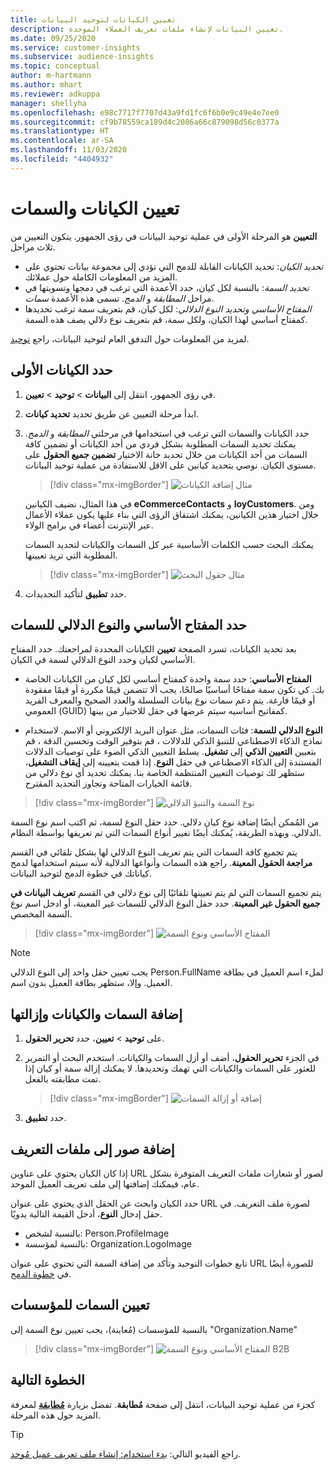 ```yaml
---
title: تعيين الكيانات لتوحيد البيانات
description: تعيين البيانات لإنشاء ملفات تعريف العملاء الموحدة.
ms.date: 09/25/2020
ms.service: customer-insights
ms.subservice: audience-insights
ms.topic: conceptual
author: m-hartmann
ms.author: mhart
ms.reviewer: adkuppa
manager: shellyha
ms.openlocfilehash: e98c7717f7707d43a9fd1fc6f6b0e9c49e4e7ee0
ms.sourcegitcommit: cf9b78559ca189d4c2086a66c879098d56c0377a
ms.translationtype: HT
ms.contentlocale: ar-SA
ms.lasthandoff: 11/03/2020
ms.locfileid: "4404932"
---
```

# <a name="map-entities-and-attributes"></a>تعيين الكيانات والسمات

**التعيين** هو المرحلة الأولى في عملية توحيد البيانات في رؤى الجمهور. يتكون التعيين من ثلاث مراحل.

- *تحديد الكيان*: تحديد الكيانات القابلة للدمج التي تؤدي إلى مجموعة بيانات تحتوي على المزيد من المعلومات الكاملة حول عملائك.
- *تحديد السمة*: بالنسبة لكل كيان، حدد الأعمدة التي ترغب في دمجها وتسويتها في مراحل *المطابقة* و *الدمج*. تسمى هذه الأعمدة *سمات*.
- *المفتاح الأساسي وتحديد النوع الدلالي*: لكل كيان، قم بتعريف سمة ترغب تحديدها كمفتاح أساسي لهذا الكيان، ولكل سمة، قم بتعريف نوع دلالي يصف هذه السمة.

لمزيد من المعلومات حول التدفق العام لتوحيد البيانات، راجع [توحيد](data-unification.md).

## <a name="select-the-first-entities"></a>حدد الكيانات الأولى

1. في رؤى الجمهور، انتقل إلى **البيانات** > **توحيد** > **تعيين**.

2. ابدأ مرحلة التعيين عن طريق تحديد **تحديد كيانات**.

3. حدد الكيانات والسمات التي ترغب في استخدامها في مرحلتي *المطابقة* و *الدمج*. يمكنك تحديد السمات المطلوبة بشكل فردي من أحد الكيانات أو تضمين كافة السمات من أحد الكيانات من خلال تحديد خانة الاختيار **تضمين جميع الحقول** على مستوى الكيان. نوصي بتحديد كيانين على الاقل للاستفادة من عملية توحيد البيانات.

   > [!div class="mx-imgBorder"]
   > ![مثال إضافة الكيانات](media/data-manager-configure-map-add-entities-example.png "مثال إضافة الكيانات")

   في هذا المثال، نضيف الكيانين **eCommerceContacts** و **loyCustomers**. ومن خلال اختيار هذين الكيانين، يمكنك اشتقاق الرؤى التي بناء عليها يكون عملاء الأعمال عبر الإنترنت أعضاء في برامج الولاء.
   
   يمكنك البحث حسب الكلمات الأساسية عبر كل السمات والكيانات لتحديد السمات المطلوبة التي تريد تعيينها.
   
     > [!div class="mx-imgBorder"]
   > ![مثال حقول البحث](media/data-manager-configure-map-search-fields-example.png "مثال حقول البحث")

4. حدد **تطبيق** لتأكيد التحديدات.

## <a name="select-primary-key-and-semantic-type-for-attributes"></a>حدد المفتاح الأساسي والنوع الدلالي للسمات

بعد تحديد الكيانات، تسرد الصفحة **تعيين** الكيانات المحددة لمراجعتك. حدد المفتاح الأساسي لكيان وحدد النوع الدلالي لسمة في الكيان.

- **المفتاح الأساسي**: حدد سمة واحدة كمفتاح أساسي لكل كيان من الكيانات الخاصة بك. كي تكون سمة مفتاحًا أساسيًا صالحًا، يجب ألا تتضمن قيمًا مكررة أو قيمًا مفقودة أو قيمًا فارغة. يتم دعم سمات نوع بيانات السلسلة والعدد الصحيح والمعرف الفريد العمومي (GUID) كمفاتيح أساسيه سيتم عرضها في حقل للاختيار من بينها.

- **النوع الدلالي للسمة**: فئات السمات، مثل عنوان البريد الإلكتروني أو الاسم. لاستخدام نماذج الذكاء الاصطناعي للتنبؤ الذكي للدلالات ، قم بتوفير الوقت وتحسين الدقة ، قم بتعيين **التعيين الذكي** إلى **تشغيل**. يسلط التعيين الذكي الضوء على توصيات الدلالات المستندة إلى الذكاء الاصطناعي في حقل **النوع**. إذا قمت بتعيينه إلى **إيقاف التشغيل**، ستظهر لك توصيات التعيين المنتظمة الخاصة بنا. يمكنك تحديد أي نوع دلالي من قائمة الخيارات المتاحة وتجاوز التحديد المقترح.

> [!div class="mx-imgBorder"]
> ![نوع السمة والتنبؤ الدلالي](media/data-manager-configure-map-add-attributes-semantic-prediction.png "نوع السمة والتنبؤ الدلالي")

من المُمكن أيضًا إضافة نوع كيان دلالي. حدد حقل النوع لسمة، ثم اكتب اسم نوع السمة الدلالي. وبهذه الطريقة، يُمكنك أيضًا تغيير أنواع السمات التي تم تعريفها بواسطة النظام.

يتم تجميع كافة السمات التي يتم تعريف النوع الدلالي لها بشكل تلقائي في القسم **مراجعة الحقول المعينة**. راجع هذه السمات وأنواعها الدلالية لأنه سيتم استخدامها لدمج كياناتك في خطوة الدمج لتوحيد البيانات.

يتم تجميع السمات التي لم يتم تعيينها تلقائيًا إلى نوع دلالي في القسم **تعريف البيانات في جميع الحقول غير المعينة**. حدد حقل النوع الدلالي للسمات غير المعينة، أو ادخل اسم نوع السمة المخصص.

> [!div class="mx-imgBorder"]
> ![المفتاح الأساسي ونوع السمة](media/data-manager-configure-map-add-attributes.png "المفتاح الأساسي ونوع السمة")

> [!NOTE]
> يجب تعيين حقل واحد إلى النوع الدلالي Person.FullName لملء اسم العميل في بطاقة العميل. وإلا، ستظهر بطاقة العميل بدون اسم. 

## <a name="add-and-remove-attributes-and-entities"></a>إضافة السمات والكيانات وإزالتها

1. على **توحيد** > **تعيين**، حدد **تحرير الحقول**.

2. في الجزء **تحرير الحقول**، أضف أو أزل السمات والكيانات. استخدم البحث أو التمرير للعثور على السمات والكيانات التي تهمك وتحديدها. لا يمكنك إزالة سمة أو كيان إذا تمت مطابقته بالفعل.

   > [!div class="mx-imgBorder"]
   > ![إضافة أو إزالة السمات](media/configure-data-map-edit.png "إضافة أو إزالة السمات")

3. حدد **تطبيق**.

## <a name="add-images-to-profiles"></a>إضافة صور إلى ملفات التعريف

إذا كان الكيان يحتوي على عناوين URL لصور أو شعارات ملفات التعريف المتوفرة بشكل عام، فيمكنك إضافتها إلى ملف تعريف العميل الموحد.

حدد الكيان وابحث عن الحقل الذي يحتوي على عنوان URL لصورة ملف التعريف. في حقل إدخال **النوع**، أدخل القيمة التالية يدويًا. 
- بالنسبة لشخص: Person.ProfileImage
- بالنسبة لمؤسسة: Organization.LogoImage

تابع خطوات التوحيد وتأكد من إضافة السمة التي تحتوي على عنوان URL للصورة أيضًا في [خطوة الدمج](merge-entities.md).

## <a name="set-attributes-for-organizations"></a>تعيين السمات للمؤسسات

بالنسبة للمؤسسات (مُعاينة)، يجب تعيين نوع السمة إلى "Organization.Name"
> [!div class="mx-imgBorder"]
> ![المفتاح الأساسي ونوع السمة B2B](media/configure-data-map-edit-b2b.png "المفتاح الأساسي ونوع السمة B2B")

## <a name="next-step"></a>الخطوة التالية

كجزء من عملية توحيد البيانات، انتقل إلى صفحة **مُطابقة**. تفضل بزيارة [**مُطابقة**](match-entities.md) لمعرفة المزيد حول هذه المرحلة.

> [!TIP]
> راجع الفيديو التالي: [بدء استخدام: إنشاء ملف تعريف عميل مُوحد](https://youtu.be/oBfGEhucAxs).
